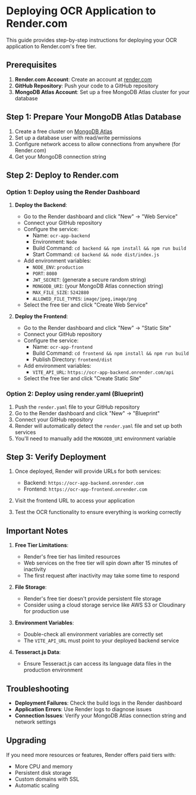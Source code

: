 # Deploying OCR Application to Render.com

This guide provides step-by-step instructions for deploying your OCR application to Render.com's free tier.

## Prerequisites

1. **Render.com Account**: Create an account at [render.com](https://render.com)
2. **GitHub Repository**: Push your code to a GitHub repository
3. **MongoDB Atlas Account**: Set up a free MongoDB Atlas cluster for your database

## Step 1: Prepare Your MongoDB Atlas Database

1. Create a free cluster on [MongoDB Atlas](https://www.mongodb.com/cloud/atlas)
2. Set up a database user with read/write permissions
3. Configure network access to allow connections from anywhere (for Render.com)
4. Get your MongoDB connection string

## Step 2: Deploy to Render.com

### Option 1: Deploy using the Render Dashboard

1. **Deploy the Backend**:
   - Go to the Render dashboard and click "New" → "Web Service"
   - Connect your GitHub repository
   - Configure the service:
     - Name: `ocr-app-backend`
     - Environment: `Node`
     - Build Command: `cd backend && npm install && npm run build`
     - Start Command: `cd backend && node dist/index.js`
   - Add environment variables:
     - `NODE_ENV`: `production`
     - `PORT`: `8080`
     - `JWT_SECRET`: (generate a secure random string)
     - `MONGODB_URI`: (your MongoDB Atlas connection string)
     - `MAX_FILE_SIZE`: `5242880`
     - `ALLOWED_FILE_TYPES`: `image/jpeg,image/png`
   - Select the free tier and click "Create Web Service"

2. **Deploy the Frontend**:
   - Go to the Render dashboard and click "New" → "Static Site"
   - Connect your GitHub repository
   - Configure the service:
     - Name: `ocr-app-frontend`
     - Build Command: `cd frontend && npm install && npm run build`
     - Publish Directory: `frontend/dist`
   - Add environment variables:
     - `VITE_API_URL`: `https://ocr-app-backend.onrender.com/api`
   - Select the free tier and click "Create Static Site"

### Option 2: Deploy using render.yaml (Blueprint)

1. Push the `render.yaml` file to your GitHub repository
2. Go to the Render dashboard and click "New" → "Blueprint"
3. Connect your GitHub repository
4. Render will automatically detect the `render.yaml` file and set up both services
5. You'll need to manually add the `MONGODB_URI` environment variable

## Step 3: Verify Deployment

1. Once deployed, Render will provide URLs for both services:
   - Backend: `https://ocr-app-backend.onrender.com`
   - Frontend: `https://ocr-app-frontend.onrender.com`

2. Visit the frontend URL to access your application
3. Test the OCR functionality to ensure everything is working correctly

## Important Notes

1. **Free Tier Limitations**:
   - Render's free tier has limited resources
   - Web services on the free tier will spin down after 15 minutes of inactivity
   - The first request after inactivity may take some time to respond

2. **File Storage**:
   - Render's free tier doesn't provide persistent file storage
   - Consider using a cloud storage service like AWS S3 or Cloudinary for production use

3. **Environment Variables**:
   - Double-check all environment variables are correctly set
   - The `VITE_API_URL` must point to your deployed backend service

4. **Tesseract.js Data**:
   - Ensure Tesseract.js can access its language data files in the production environment

## Troubleshooting

- **Deployment Failures**: Check the build logs in the Render dashboard
- **Application Errors**: Use Render logs to diagnose issues
- **Connection Issues**: Verify your MongoDB Atlas connection string and network settings

## Upgrading

If you need more resources or features, Render offers paid tiers with:
- More CPU and memory
- Persistent disk storage
- Custom domains with SSL
- Automatic scaling
